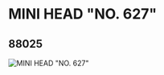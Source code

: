 # MINI HEAD "NO. 627"
## 88025
![MINI HEAD "NO. 627"](https://lc-www-live-s.legocdn.com/media/bricks/5/2/4565283.jpg)